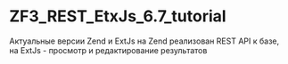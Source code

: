# ZF3_REST_EtxJs_6.7_tutorial

Актуальные версии Zend и ExtJs
на Zend реализован REST API к базе, на ExtJs - просмотр и редактирование результатов
